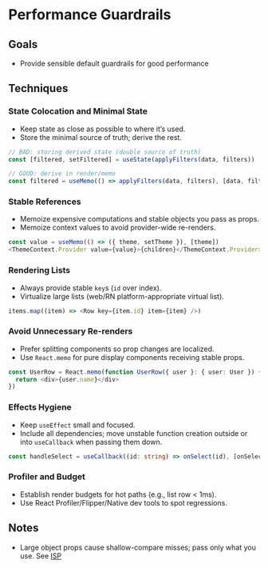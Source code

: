 # Performance Guardrails

## Goals

* Provide sensible default guardrails for good performance

## Techniques

### State Colocation and Minimal State

* Keep state as close as possible to where it’s used.
* Store the minimal source of truth; derive the rest.

```typescript
// BAD: storing derived state (double source of truth)
const [filtered, setFiltered] = useState(applyFilters(data, filters))

// GOOD: derive in render/memo
const filtered = useMemo(() => applyFilters(data, filters), [data, filters])
```

### Stable References

* Memoize expensive computations and stable objects you pass as props.
* Memoize context values to avoid provider-wide re-renders.

```typescript
const value = useMemo(() => ({ theme, setTheme }), [theme])
<ThemeContext.Provider value={value}>{children}</ThemeContext.Provider>
```

### Rendering Lists

* Always provide stable `key`s (`id` over index).
* Virtualize large lists (web/RN platform-appropriate virtual list).

```typescript
items.map((item) => <Row key={item.id} item={item} />)
```

### Avoid Unnecessary Re-renders

* Prefer splitting components so prop changes are localized.
* Use `React.memo` for pure display components receiving stable props.

```typescript
const UserRow = React.memo(function UserRow({ user }: { user: User }) {
  return <div>{user.name}</div>
})
```

### Effects Hygiene

* Keep `useEffect` small and focused.
* Include all dependencies; move unstable function creation outside or into
  `useCallback` when passing them down.

```typescript
const handleSelect = useCallback((id: string) => onSelect(id), [onSelect])
```

### Profiler and Budget

* Establish render budgets for hot paths (e.g., list row < 1ms).
* Use React Profiler/Flipper/Native dev tools to spot regressions.

## Notes

* Large object props cause shallow-compare misses; pass only what you use.
See [ISP](../clean-code/interface-segregation-principle.md)
